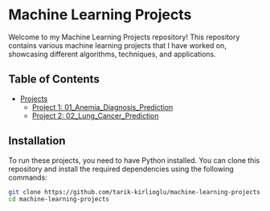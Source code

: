 # Machine Learning Projects

Welcome to my Machine Learning Projects repository! This repository contains various machine learning projects that I have worked on, showcasing different algorithms, techniques, and applications.

## Table of Contents
- [Projects](#projects)
  - [Project 1: 01_Anemia_Diagnosis_Prediction]([#01_anemia_diagnosis_prediction](https://github.com/tarik-kirlioglu/machine-learning-projects/tree/main/01_Anemia_Diagnosis_Prediction))
  - [Project 2: 02_Lung_Cancer_Prediction]([#02_lung_cancer_prediction](https://github.com/tarik-kirlioglu/machine-learning-projects/tree/main/02_Lung_Cancer_Prediction))

## Installation
To run these projects, you need to have Python installed. You can clone this repository and install the required dependencies using the following commands:

```bash
git clone https://github.com/tarik-kirlioglu/machine-learning-projects.git
cd machine-learning-projects
```
